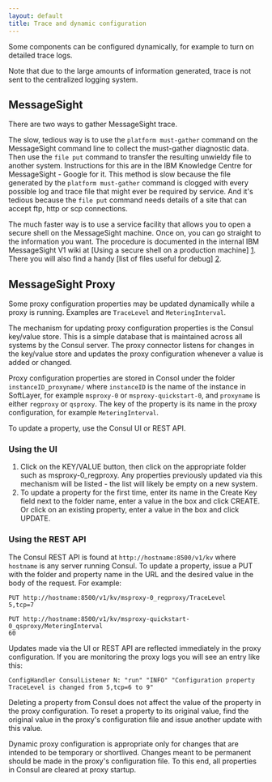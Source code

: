 ```yaml
---
layout: default
title: Trace and dynamic configuration
---
```

Some components can be configured dynamically, for example to turn on detailed trace logs.

Note that due to the large amounts of information generated, trace is not sent to the centralized logging system.

## MessageSight

There are two ways to gather MessageSight trace. 

The slow, tedious way is to use the `platform must-gather` command on the MessageSight command line to collect the must-gather diagnostic data.
Then use the `file put` command to transfer the resulting unwieldy file to another system. Instructions for this are in the IBM Knowledge Centre 
for MessageSight - Google for it.
This method is slow because the file generated by the `platform must-gather` command is clogged with every possible log and trace file that might ever be 
required by service. And it's tedious because the `file put` command needs details of a site that can accept ftp, http or scp connections.

The much faster way is to use a service facility that allows you to open a secure shell on the MessageSight machine. Once on,
you can go straight to the information you want. The procedure is documented in the internal IBM MessageSight V1 wiki at
[Using a secure shell on a production machine] [1].
There you will also find a handy [list of files useful for debug] [2].

[1]: https://w3-connections.ibm.com/wikis/home?lang=en-us#!/wiki/W11ac9778a1d4_4f61_913c_a76a78c7bff7/page/Using%20a%20secure%20shell%20on%20a%20production%20machine
[2]: https://w3-connections.ibm.com/wikis/home?lang=en-us#!/wiki/W11ac9778a1d4_4f61_913c_a76a78c7bff7/page/Description%20of%20must-gather%20files%20added%20for%20IMA

## MessageSight Proxy

Some proxy configuration properties may be updated dynamically while a proxy is running. Examples are `TraceLevel` and `MeteringInterval`.

The mechanism for updating proxy configuration properties is the Consul key/value store. This is a simple database that is maintained across all systems by the Consul server. The proxy connector listens for changes in the key/value store and updates the proxy configuration whenever a value is added or changed.

Proxy configuration properties are stored in Consol under the folder `instanceID_proxyname/` where `instanceID` is the name of the instance in SoftLayer, for example `msproxy-0` or `msproxy-quickstart-0`, and `proxyname` is either `regproxy` or `qsproxy`. The key of the property is its name in the proxy configuration, for example `MeteringInterval`.

To update a property, use the Consul UI or REST API.

### Using the UI

1. Click on the KEY/VALUE button, then click on the appropriate folder such as msproxy-0_regproxy. Any properties previously updated via this mechanism will be listed - the list will likely be empty on a new system.
2. To update a property for the first time, enter its name in the Create Key field next to the folder name, enter a value in the box and click CREATE. Or click on an existing property, enter a value in the box and click UPDATE.

### Using the REST API
The Consul REST API is found at `http://hostname:8500/v1/kv` where `hostname` is any server running Consul. To update a property, issue a PUT with the folder and property name in the URL and the desired value in the body of the request. For example:

~~~ http
PUT http://hostname:8500/v1/kv/msproxy-0_regproxy/TraceLevel
5,tcp=7

PUT http://hostname:8500/v1/kv/msproxy-quickstart-0_qsproxy/MeteringInterval
60
~~~

Updates made via the UI or REST API are reflected immediately in the proxy configuration. If you are monitoring the proxy logs you will see an entry like this:

~~~
ConfigHandler ConsulListener N: "run" "INFO" "Configuration property TraceLevel is changed from 5,tcp=6 to 9"
~~~

Deleting a property from Consul does not affect the value of the property in the proxy configuration. To reset a property to its original value, find the original value in the proxy's configuration file and issue another update with this value.

Dynamic proxy configuration is appropriate only for changes that are intended to be temporary or shortlived. Changes meant to be permanent should be made in the proxy's configuration file. To this end, all properties in Consul are cleared at proxy startup.